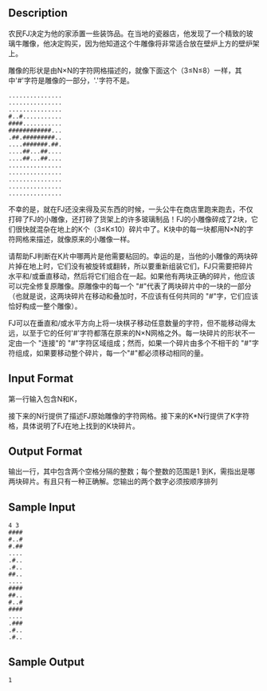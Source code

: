 ## Description

农民FJ决定为他的家添置一些装饰品。在当地的瓷器店，他发现了一个精致的玻璃牛雕像，他决定购买，因为他知道这个牛雕像将非常适合放在壁炉上方的壁炉架上。

雕像的形状是由N×N的字符网格描述的，就像下面这个（3≤N≤8）一样，其中'#'字符是雕像的一部分，'.'字符不是。

```
...............
...............
...............
#..#...........
####...........
############...
.##.#########..
....#######.##.
....##...##....
....##...##....
...............
...............
...............
...............
...............
```

不幸的是，就在FJ还没来得及买东西的时候，一头公牛在商店里跑来跑去，不仅打碎了FJ的小雕像，还打碎了货架上的许多玻璃制品！FJ的小雕像碎成了2块，它们很快就混杂在地上的K个（3≤K≤10）碎片中了。K块中的每一块都用N×N的字符网格来描述，就像原来的小雕像一样。

请帮助FJ判断在K片中哪两片是他需要粘回的。幸运的是，当他的小雕像的两块碎片掉在地上时，它们没有被旋转或翻转，所以要重新组装它们，FJ只需要把碎片水平和/或垂直移动，然后将它们组合在一起。如果他有两块正确的碎片，他应该可以完全修复原雕像。原雕像中的每一个 "#"代表了两块碎片中的一块的一部分（也就是说，这两块碎片在移动和叠加时，不应该有任何共同的 "#"字，它们应该恰好构成一整个雕像）。

FJ可以在垂直和/或水平方向上将一块棋子移动任意数量的字符，但不能移动得太远，以至于它的任何'#'字符都落在原来的N×N网格之外。每一块碎片的形状不一定由一个 "连接"的 "#"字符区域组成；然而，如果一个碎片由多个不相干的 "#"字符组成，如果要移动整个碎片，每一个"#"都必须移动相同的量。

## Input Format

第一行输入包含N和K，

接下来的N行提供了描述FJ原始雕像的字符网格。接下来的K*N行提供了K字符格，具体说明了FJ在地上找到的K块碎片。

## Output Format

输出一行，其中包含两个空格分隔的整数；每个整数的范围是1 到K，需指出是哪两块碎片。有且只有一种正确解。您输出的两个数字必须按顺序排列

## Sample Input

```
4 3
####
#..#
#.##
....
.#..
.#..
##..
....
####
##..
#..#
####
....
.###
.#..
.#..
```

## Sample Output

```
1
```

